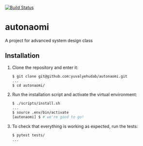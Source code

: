 [![Build Status](https://travis-ci.com/yuvalyehudab/autonaomi.svg?branch=master)](https://travis-ci.com/yuvalyehudab/autonaomi)

# autonaomi
A project for advanced system design class

## Installation

1. Clone the repository and enter it:

    ```sh
    $ git clone git@github.com:yuvalyehudab/autonaomi.git
    ...
    $ cd autonaomi/
    ```

2. Run the installation script and activate the virtual environment:

    ```sh
    $ ./scripts/install.sh
    ...
    $ source .env/bin/activate
    [autonaomi] $ # we're good to go!
    ```

3. To check that everything is working as expected, run the tests:


    ```sh
    $ pytest tests/
    ...
    ```

